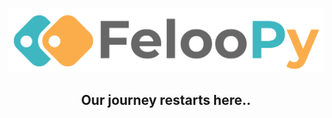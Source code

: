 
<div align="center">
  <p>
<a align="center" href="" target="https://feloopy.github.io">
   <picture>
   <source media="(prefers-color-scheme: light)" srcset="https://github.com/feloopy/feloopy/raw/main/repo/assets/feloopy-logo-name-light.png">
   <source media="(prefers-color-scheme: dark)" srcset="https://github.com/feloopy/feloopy/raw/main/repo/assets/feloopy-logo-name-dark.png">
   <img alt="FelooPy's logo." src="https://github.com/feloopy/feloopy/raw/main/repo/assets/feloopy-logo-name-light.png">
   </picture>
 </a>
  </p>
 </div>

<h2 align='center'>Our journey restarts here..</h2>
<div align="center" style="margin-bottom: 2px;">
